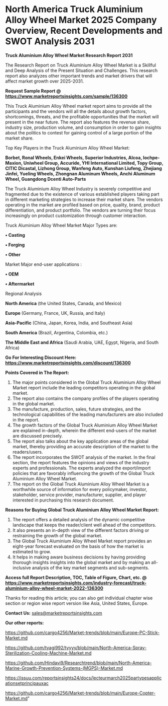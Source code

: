 # North America Truck Aluminium Alloy Wheel Market 2025 Company Overview, Recent Developments and SWOT Analysis 2031

<strong>Truck Aluminium Alloy Wheel Market Research Report 2031</strong>

The Research Report on Truck Aluminium Alloy Wheel Market is a Skillful and Deep Analysis of the Present Situation and Challenges. This research report also analyzes other important trends and market drivers that will affect market growth over 2025-2031.

<strong>Request Sample Report @ <a href=https://www.marketreportsinsights.com/sample/136300>https://www.marketreportsinsights.com/sample/136300</a></strong>

This Truck Aluminium Alloy Wheel market report aims to provide all the participants and the vendors will all the details about growth factors, shortcomings, threats, and the profitable opportunities that the market will present in the near future. The report also features the revenue share, industry size, production volume, and consumption in order to gain insights about the politics to contest for gaining control of a large portion of the market share.

Top Key Players in the Truck Aluminium Alloy Wheel Market:

<strong>Borbet, Ronal Wheels, Enkei Wheels, Superior Industries, Alcoa, Iochpe-Maxion, Uniwheel Group, Accuride, YHI International Limited, Topy Group, CITIC Dicastal, Lizhong Group, Wanfeng Auto, Kunshan Liufeng, Zhejiang Jinfei, Yueling Wheels, Zhongnan Aluminum Wheels, Anchi Aluminum Wheel, Guangdong Dcenti Auto-Parts</strong>

The Truck Aluminium Alloy Wheel Industry is severely competitive and fragmented due to the existence of various established players taking part in different marketing strategies to increase their market share. The vendors operating in the market are profiled based on price, quality, brand, product differentiation, and product portfolio. The vendors are turning their focus increasingly on product customization through customer interaction.

Truck Aluminium Alloy Wheel Market Major Types are:

<strong>• Casting

• Forging

• Other</strong>

Market Major end-user applications :

<strong>• OEM

• Aftermarket</strong>

Regional Analysis

</u><strong><b>North America</b></strong> (the United States, Canada, and Mexico)

<strong><b>Europe </b></strong>(Germany, France, UK, Russia, and Italy)

<strong><b>Asia-Pacific</b></strong> (China, Japan, Korea, India, and Southeast Asia)

<strong><b>South America</b></strong> (Brazil, Argentina, Colombia, etc.)

<strong><b>The Middle East and Africa</b></strong> (Saudi Arabia, UAE, Egypt, Nigeria, and South Africa)

<strong>Go For Interesting Discount Here: <a href=https://www.marketreportsinsights.com/discount/136300>https://www.marketreportsinsights.com/discount/136300</a></strong>

<strong>Points Covered in The Report:</strong>
<ol>
  <li>The major points considered in the Global Truck Aluminium Alloy Wheel Market report include the leading competitors operating in the global market.</li>
  <li>The report also contains the company profiles of the players operating in the global market.</li>
  <li>The manufacture, production, sales, future strategies, and the technological capabilities of the leading manufacturers are also included in the report.</li>
  <li>The growth factors of the Global Truck Aluminium Alloy Wheel Market are explained in-depth, wherein the different end-users of the market are discussed precisely.</li>
  <li>The report also talks about the key application areas of the global market, thereby providing an accurate description of the market to the readers/users.</li>
  <li>The report incorporates the SWOT analysis of the market. In the final section, the report features the opinions and views of the industry experts and professionals. The experts analyzed the export/import policies that are favorably influencing the growth of the Global Truck Aluminium Alloy Wheel Market.</li>
  <li>The report on the Global Truck Aluminium Alloy Wheel Market is a worthwhile source of information for every policymaker, investor, stakeholder, service provider, manufacturer, supplier, and player interested in purchasing this research document.</li>
</ol>
<strong>Reasons for Buying Global Truck Aluminium Alloy Wheel Market Report:</strong>

<ol>
  <li>The report offers a detailed analysis of the dynamic competitive landscape that keeps the reader/client well ahead of the competitors.</li>
  <li>It also presents an in-depth view of the different factors driving or restraining the growth of the global market.</li>
  <li>The Global Truck Aluminium Alloy Wheel Market report provides an eight-year forecast evaluated on the basis of how the market is estimated to grow.</li>
  <li>It helps in making aware business decisions by having providing thorough insights insights into the global market and by making an all-inclusive analysis of the key market segments and sub-segments.</li>
</ol>
<strong>Access full Report Description, TOC, Table of Figure, Chart, etc. @ <a href=https://www.marketreportsinsights.com/industry-forecast/truck-aluminium-alloy-wheel-market-2022-136300>https://www.marketreportsinsights.com/industry-forecast/truck-aluminium-alloy-wheel-market-2022-136300</a></strong>


Thanks for reading this article; you can also get individual chapter wise section or region wise report version like Asia, United States, Europe.

<strong>Contact Us:</strong>
sales@marketreportsinsights.com

<strong>Our other reports:</strong>

<a href=https://github.com/cargo4256/Market-trends/blob/main/Europe-PC-Stick-Market.md>https://github.com/cargo4256/Market-trends/blob/main/Europe-PC-Stick-Market.md</a>

<a href=https://github.com/tyagi992/tyyyy/blob/main/North-America-Spray-Sterilization-Cooling-Machine-Market.md>https://github.com/tyagi992/tyyyy/blob/main/North-America-Spray-Sterilization-Cooling-Machine-Market.md</a>

<a href=https://github.com/Hindavi9/Researchtrend/blob/main/North-America-Marine-Growth-Prevention-Systems-(MGPS)-Market.md>https://github.com/Hindavi9/Researchtrend/blob/main/North-America-Marine-Growth-Prevention-Systems-(MGPS)-Market.md</a>

<a href=https://issuu.com/reportsinsights24/docs/lecteurmarch2025partypesapplicationsetprincipauxac>https://issuu.com/reportsinsights24/docs/lecteurmarch2025partypesapplicationsetprincipauxac</a>

<a href=https://github.com/cargo4256/Market-trends/blob/main/Europe-Copter-Market.md>https://github.com/cargo4256/Market-trends/blob/main/Europe-Copter-Market.md</a>"

